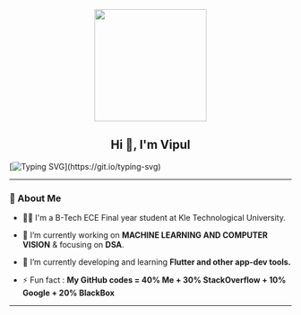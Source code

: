 <div id="header" align="center">
  <img src=https://media.giphy.com/media/du3J3cXyzhj75IOgvA/giphy.gif width="200"/>
</div>

<h2 align="center">Hi 👋, I'm Vipul </h2>

[![Typing SVG](https://readme-typing-svg.herokuapp.com?duration=10000&center=true&vCenter=true&width=800&height=30&lines=Hello+this+is+Vipul,+Welcome+to+my+Github+page.)](https://git.io/typing-svg)

---
### 👦 About Me
- 👨‍💻 I'm a B-Tech ECE Final year student at Kle Technological University.

- 🔭 I’m currently working on **MACHINE LEARNING AND COMPUTER VISION** & focusing on **DSA**.

- 🌱 I’m currently developing and learning **Flutter and other app-dev tools.**

- ⚡ Fun fact : **My GitHub codes = 40% Me + 30% StackOverflow + 10% Google + 20% BlackBox** 

--- 
